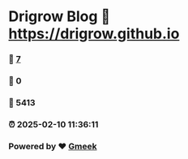 # Drigrow Blog :link: https://drigrow.github.io 
### :page_facing_up: [7](https://drigrow.github.io/tag.html) 
### :speech_balloon: 0 
### :hibiscus: 5413 
### :alarm_clock: 2025-02-10 11:36:11 
### Powered by :heart: [Gmeek](https://github.com/Meekdai/Gmeek)
